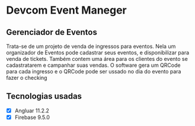 # Devcom Event Maneger
## Gerenciador de Eventos 

Trata-se de um projeto de venda de ingressos para eventos. Nela um organizador de Eventos pode cadastrar seus eventos, e disponibilizar para venda de tickets. Também contem uma área para os clientes do evento se cadastratarem e campanhar suas vendas. O software gera um QRCode para cada ingresso e o QRCode pode ser ussado no dia do evento para fazer o checking

## Tecnologias usadas
 - [x] Angluar 11.2.2
 - [x] Firebase 9.5.0